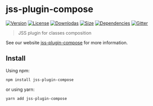 # jss-plugin-compose

[![Version](https://img.shields.io/npm/v/jss-plugin-compose.svg?style=flat)](https://npmjs.org/package/jss-plugin-compose)
[![License](https://img.shields.io/npm/l/jss-plugin-compose.svg?style=flat)](https://github.com/cssinjs/jss/blob/master/LICENSE)
[![Downlodas](https://img.shields.io/npm/dm/jss-plugin-compose.svg?style=flat)](https://npmjs.org/package/jss-plugin-compose)
[![Size](https://img.shields.io/bundlephobia/minzip/jss-plugin-compose.svg?style=flat)](https://npmjs.org/package/jss-plugin-compose)
[![Dependencies](https://img.shields.io/david/cssinjs/jss.svg?path=packages%2Fjss-plugin-compose&style=flat)](https://npmjs.org/package/jss-plugin-compose)
[![Gitter](https://badges.gitter.im/JoinChat.svg)](https://gitter.im/cssinjs/lobby)

> JSS plugin for classes composition

See our website [jss-plugin-compose](https://cssinjs.org/jss-plugin-compose?v=v10.0.1) for more information.

## Install

Using npm:

```sh
npm install jss-plugin-compose
```

or using yarn:

```sh
yarn add jss-plugin-compose
```

